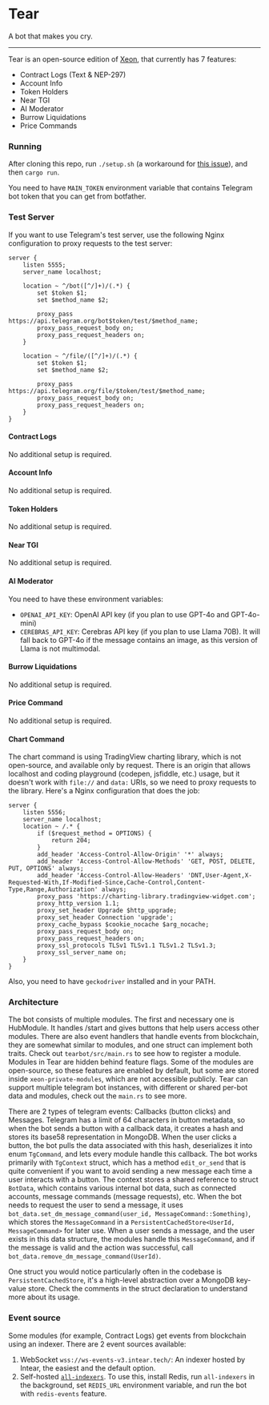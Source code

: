 # Tear

A bot that makes you cry.

---

Tear is an open-source edition of [Xeon](https://t.me/Intear_Xeon_bot), that currently has 7 features:

- Contract Logs (Text & NEP-297)
- Account Info
- Token Holders
- Near TGI
- AI Moderator
- Burrow Liquidations
- Price Commands

### Running

After cloning this repo, run `./setup.sh` (a workaround for [this issue](https://github.com/rust-lang/cargo/issues/4544)), and then `cargo run`.

You need to have `MAIN_TOKEN` environment variable that contains Telegram bot token that you can get from botfather.

### Test Server

If you want to use Telegram's test server, use the following Nginx configuration to proxy requests to the test server:

```nginx
server {
    listen 5555;
    server_name localhost;

    location ~ ^/bot([^/]+)/(.*) {
        set $token $1;
        set $method_name $2;

        proxy_pass https://api.telegram.org/bot$token/test/$method_name;
        proxy_pass_request_body on; 
        proxy_pass_request_headers on;       
    }

    location ~ ^/file/([^/]+)/(.*) {
        set $token $1;
        set $method_name $2;

        proxy_pass https://api.telegram.org/file/$token/test/$method_name;
        proxy_pass_request_body on;
        proxy_pass_request_headers on;
    }
}
```

#### Contract Logs

No additional setup is required.

#### Account Info

No additional setup is required.

#### Token Holders

No additional setup is required.

#### Near TGI

No additional setup is required.

#### AI Moderator

You need to have these environment variables:

- `OPENAI_API_KEY`: OpenAI API key (if you plan to use GPT-4o and GPT-4o-mini)
- `CEREBRAS_API_KEY`: Cerebras API key (if you plan to use Llama 70B). It will fall back to GPT-4o if the message contains an image, as this version of Llama is not multimodal.

#### Burrow Liquidations

No additional setup is required.

#### Price Command

No additional setup is required.

#### Chart Command

The chart command is using TradingView charting library, which is not open-source, and available only by request. There is an origin that allows localhost and coding playground (codepen, jsfiddle, etc.) usage, but it doesn't work with `file://` and `data:` URIs, so we need to proxy requests to the library. Here's a Nginx configuration that does the job:

```nginx
server {
    listen 5556;
    server_name localhost;
    location ~ /.* {
        if ($request_method = OPTIONS) {
            return 204;
        }
        add_header 'Access-Control-Allow-Origin' '*' always;
        add_header 'Access-Control-Allow-Methods' 'GET, POST, DELETE, PUT, OPTIONS' always;
        add_header 'Access-Control-Allow-Headers' 'DNT,User-Agent,X-Requested-With,If-Modified-Since,Cache-Control,Content-Type,Range,Authorization' always;
        proxy_pass 'https://charting-library.tradingview-widget.com';
        proxy_http_version 1.1;
        proxy_set_header Upgrade $http_upgrade;
        proxy_set_header Connection 'upgrade';
        proxy_cache_bypass $cookie_nocache $arg_nocache;
        proxy_pass_request_body on;
        proxy_pass_request_headers on;
        proxy_ssl_protocols TLSv1 TLSv1.1 TLSv1.2 TLSv1.3;
        proxy_ssl_server_name on;
    }
}
```

Also, you need to have `geckodriver` installed and in your PATH.

### Architecture

The bot consists of multiple modules. The first and necessary one is HubModule. It handles /start and gives buttons that help users access other modules. There are also event handlers that handle events from blockchain, they are somewhat similar to modules, and one struct can implement both traits. Check out `tearbot/src/main.rs` to see how to register a module. Modules in Tear are hidden behind feature flags. Some of the modules are open-source, so these features are enabled by default, but some are stored inside `xeon-private-modules`, which are not accessible publicly. Tear can support multiple telegram bot instances, with different or shared per-bot data and modules, check out the `main.rs` to see more.

There are 2 types of telegram events: Callbacks (button clicks) and Messages. Telegram has a limit of 64 characters in button metadata, so when the bot sends a button with a callback data, it creates a hash and stores its base58 representation in MongoDB. When the user clicks a button, the bot pulls the data associated with this hash, deserializes it into enum `TgCommand`, and lets every module handle this callback. The bot works primarily with `TgContext` struct, which has a method `edit_or_send` that is quite convenient if you want to avoid sending a new message each time a user interacts with a button. The context stores a shared reference to struct `BotData`, which contains various internal bot data, such as connected accounts, message commands (message requests), etc. When the bot needs to request the user to send a message, it uses `bot_data.set_dm_message_command(user_id, MessageCommand::Something)`, which stores the `MessageCommand` in a `PersistentCachedStore<UserId, MessageCommand>` for later use. When a user sends a message, and the user exists in this data structure, the modules handle this `MessageCommand`, and if the message is valid and the action was successful, call `bot_data.remove_dm_message_command(UserId)`.

One struct you would notice particularly often in the codebase is `PersistentCachedStore`, it's a high-level abstraction over a MongoDB key-value store. Check the comments in the struct declaration to understand more about its usage.

### Event source

Some modules (for example, Contract Logs) get events from blockchain using an indexer. There are 2 event sources available:

1. WebSocket `wss://ws-events-v3.intear.tech/`: An indexer hosted by Intear, the easiest and the default option.
2. Self-hosted [`all-indexers`](https://github.com/INTEARnear/all-indexers). To use this, install Redis, run `all-indexers` in the background, set `REDIS_URL` environment variable, and run the bot with `redis-events` feature.
